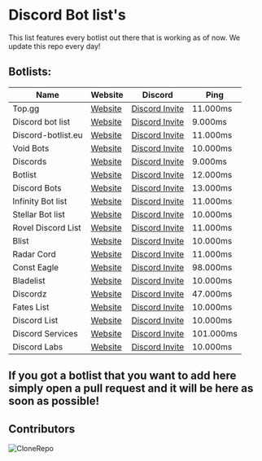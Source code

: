 
# Discord Bot list's

This list features every botlist out there that is working as of now. We update this repo every day!

## Botlists:

| Name              | Website                         | Discord                 | Ping |
| ----------------- | ------------------------------- | ---------------------------| --------|
| Top.gg | [Website](https://top.gg) | [Discord Invite](https://discord.com/invite/EYHTgJX) | 11.000ms |
| Discord bot list | [Website](https://discordbotlist.com) | [Discord Invite](https://discord.com/invite/EYHTgJX) | 9.000ms |
| Discord-botlist.eu | [Website](https://discord-botlist.eu) | [Discord Invite](https://discord.com/invite/EYHTgJX) | 11.000ms |
| Void Bots | [Website](https://voidbots.net) | [Discord Invite](https://discord.com/invite/suH3VeUBXk) | 10.000ms |
| Discords | [Website](https://discords.com/bots) | [Discord Invite](https://discord.com/invite/4g9NHYNbTS) | 9.000ms |
| Botlist | [Website](https://botlist.me) | [Discord Invite](https://discord.com/invite/hdK4ya5eVv) | 12.000ms |
| Discord Bots | [Website](https://discord.bots.gg) | [Discord Invite](https://discord.com/invite/0cDvIgU2voWn4BaD) | 13.000ms |
| Infinity Bot list | [Website](https://infinitybots.gg) | [Discord Invite](https://discord.com/invite/KBCRuBKrHe) | 11.000ms |
| Stellar Bot list | [Website](https://stellarbotlist.com) | [Discord Invite](https://discord.com/invite/hAYNuDRMwy) | 10.000ms |
| Rovel Discord List | [Website](https://rovelstars.com) | [Discord Invite](https://discord.com/invite/E6PhZK4tU9) | 11.000ms |
| Blist | [Website](https://blist.xyz) | [Discord Invite](https://discord.com/invite/PK8J6nzQMR) | 10.000ms |
| Radar Cord |  [Website](https://radarcord.net/)| [Discord Invite](https://discord.com/invite/rKagYEUP5G) | 11.000ms |
| Const Eagle | [Website](https://consteagle.com)| [Discord Invite](https://discord.com/invite/vXTXQPsErP) | 98.000ms |
| Bladelist | [Website](https://bladelist.gg) | [Discord Invite](https://discord.com/invite/SJN3AZgFvY) | 10.000ms |
| Discordz | [Website](https://discordz.gg) | [Discord Invite](https://discord.com/invite/5Z4PC6gnZ2) | 47.000ms |
| Fates List | [Website](https://fateslist.xyz) | [Discord Invite](https://discord.com/invite/RDwaa3Jr3s) | 10.000ms |
| Discord List | [Website](https://discordlist.gg/) | [Discord Invite](https://discord.com/invite/XbuJ6VH) | 10.000ms |
| Discord Services | [Website](https://discordservices.net) | [Discord Invite](https://discord.com/invite/a5h4HBNM8g) | 101.000ms |
| Discord Labs | [Website](https://bots.discordlabs.org/) | [Discord Invite](https://discord.com/invite/rmPNvNJ) | 10.000ms |

## If you got a botlist that you want to add here simply open a pull request and it will be here as soon as possible!


## Contributors

![CloneRepo](https://contrib.rocks/image?repo=mezotv/Discord-Bot-Lists)
